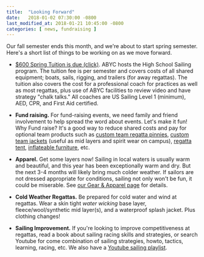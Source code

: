 ```yaml
---
title:  "Looking Forward"
date:   2018-01-02 07:30:00 -0800
last_modified_at: 2018-01-21 10:45:00 -0800
categories: [ news, fundraising ]
---
```


Our fall semester ends this month, and we're about to start spring semester. Here's a short list of things to be working on as we move forward.
<!--more-->

-   [$600 Spring Tuition is due (click)](https://abyc.org/high-school-sailing/high-school/spring-highschool-sailing-registration). ABYC hosts the High School Sailing program.  The tuition fee is per semester and covers costs of all shared equipment; boats, sails, rigging, and trailers (for away regattas). The tuition also covers the cost for a professional coach for practices as well as most regattas, plus use of ABYC facilities to review video and have strategy "chalk talks."  All coaches are US Sailing Level 1 (minimum), AED, CPR, and First Aid certified.

-   **Fund raising.**  For fund-raising events, we need family and friend involvement to help spread the word about events. Let's make it fun! Why Fund raise? It's a good way to reduce shared costs and pay for optional team products such as [custom team regatta pinnies](http://www.zimsailing.com/pinnies.html), [custom team jackets](https://www.google.com/search?q=sailing+mid+layer) (useful as mid layers and spirit wear on campus), [regatta tent](https://www.google.com/search?q=easy+up+10x10+tent&oq=easy+up+10x10), [inflateable furniture](https://www.google.com/search?q=inflatable+furniture), etc.

-   **Apparel.**  Get some layers now! Sailing in local waters is usually warm and beautiful, and this year has been exceptionally warm and dry.  But the next 3-4 months will likely bring much colder weather.  If sailors are not dressed appropriate for conditions, sailing not only won't be fun, it could be miserable.  See [our Gear & Apparel page](/apparel) for details.

-   **Cold Weather Regattas.** Be prepared for cold water and wind at regattas. Wear a skin tight _water wicking_ base layer, fleece/wool/synthetic mid layer(s), and a waterproof splash jacket.  Plus clothing changes!

-   **Sailing Improvement.** If you're looking to improve competitiveness at regattas, read a book about sailing racing skills and strategies, or search Youtube for come combination of sailing strategies, howto, tactics, learning, racing, etc.  We also have a [Youtube sailing playlist](https://www.youtube.com/playlist?list=PLBIVF-v5OCLXge9au9hTLFcZXQ4UdEpxw).
